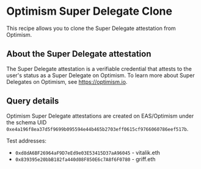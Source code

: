 # Optimism Super Delegate Clone

This recipe allows you to clone the Super Delegate attestation from Optimism.

## About the Super Delegate attestation

The Super Delegate attestation is a verifiable credential that attests to the user's status as a Super Delegate on Optimism. To learn more about Super Delegates on Optimism, see https://optimism.io.

## Query details

Optimism Super Delegate attestations are created on EAS/Optimism under the schema UID `0xe4a196f8ea37d5f9699b095594e44b465b2703eff0615cf9766060786eef517b`.

Test addresses:
- `0xd8dA6BF26964aF9D7eEd9e03E53415D37aA96045` - vitalik.eth
- `0x839395e20bbB182fa440d08F850E6c7A8f6F0780` - griff.eth

